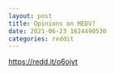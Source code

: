 ```yaml
--- 
layout: post 
title: Opinions on MEDV? 
date: 2021-06-23 1624490530 
categories: reddit 
--- 
```

https://redd.it/o6ojyt
